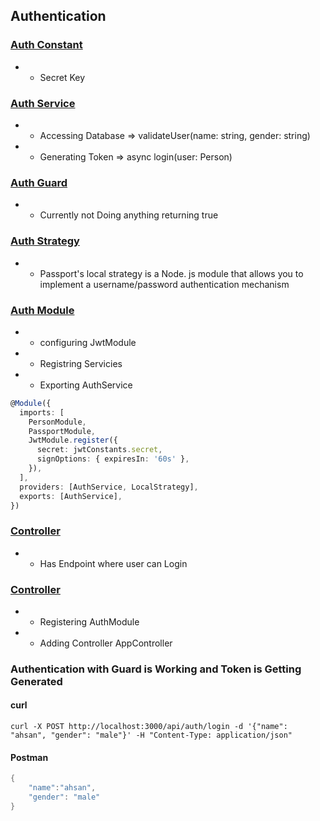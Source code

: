 ## Authentication
### [Auth Constant](src/auth/auth.constant.ts)
* * Secret Key
### [Auth Service](src/auth/auth.service.ts)
* * Accessing Database => validateUser(name: string, gender: string) 
* * Generating Token =>  async login(user: Person)
### [Auth Guard](src/auth/local-auth.guard.ts)
* * Currently not Doing anything returning true
### [Auth Strategy](src/auth/local.strategy.ts)
* * Passport's local strategy is a Node. js module that allows you to implement a username/password authentication mechanism
### [Auth Module](src/auth/auth.module.ts)
* * configuring JwtModule
* * Registring Servicies
* * Exporting AuthService
```typescript
@Module({
  imports: [
    PersonModule,
    PassportModule,
    JwtModule.register({
      secret: jwtConstants.secret,
      signOptions: { expiresIn: '60s' },
    }),
  ],
  providers: [AuthService, LocalStrategy],
  exports: [AuthService],
})
```
### [Controller](src/app.controller.ts)
* * Has Endpoint where user can Login
### [Controller](src/app.module.ts)
* * Registering AuthModule
* * Adding Controller AppController
### Authentication with Guard is Working and Token is Getting Generated
#### curl
```shell
curl -X POST http://localhost:3000/api/auth/login -d '{"name": "ahsan", "gender": "male"}' -H "Content-Type: application/json"
```
#### Postman
```java
{
    "name":"ahsan",
    "gender": "male"
}
```